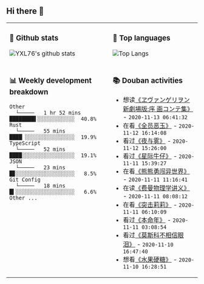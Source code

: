 ## Hi there 👋

<table>
<tr>
<td valign="top" width="54%">

### 🔭 Github stats

![YXL76's github stats](https://github-readme-stats.yxl76.vercel.app/api?username=YXL76&count_private=true&show_icons=true&theme=tokyonight)

</td>

<td valign="top" width="46%">

### 🌱 Top languages

![Top Langs](https://github-readme-stats.yxl76.vercel.app/api/top-langs/?username=YXL76&layout=compact&theme=tokyonight)

</td>
</tr>
<tr>
<td valign="top" width="54%">

### 📊 Weekly development breakdown

```text
Other
  └─────   1 hr 52 mins   ████████▌░░░░░░░░░░░░  40.8%
Rust
  └─────   55 mins        ████▏░░░░░░░░░░░░░░░░  19.9%
TypeScript
  └─────   52 mins        ████░░░░░░░░░░░░░░░░░  19.1%
JSON
  └─────   23 mins        █▊░░░░░░░░░░░░░░░░░░░   8.5%
Git Config
  └─────   18 mins        █▍░░░░░░░░░░░░░░░░░░░   6.6%
Other ...
```

</td>
<td valign="top" width="46%">

### 📚 Douban activities

- 想读[《ヱヴァンゲリヲン新劇場版:序 画コンテ集》](https://book.douban.com/subject/30326973/) - `2020-11-13 06:41:32`
- 在看[《全员恶玉》](http://movie.douban.com/subject/35000588/) - `2020-11-12 16:14:08`
- 看过[《夜与雾》](http://movie.douban.com/subject/1298270/) - `2020-11-12 15:26:00`
- 看过[《星际牛仔》](http://movie.douban.com/subject/26883616/) - `2020-11-11 15:39:27`
- 在看[《熊熊勇闯异世界》](http://movie.douban.com/subject/34947620/) - `2020-11-11 11:16:41`
- 在读[《费曼物理学讲义》](https://book.douban.com/subject/34984195/) - `2020-11-11 08:08:12`
- 在看[《突击莉莉》](http://movie.douban.com/subject/34856406/) - `2020-11-11 06:10:09`
- 看过[《本命年》](http://movie.douban.com/subject/1296266/) - `2020-11-11 03:08:54`
- 看过[《莫斯科不相信眼泪》](http://movie.douban.com/subject/1303066/) - `2020-11-10 16:47:40`
- 想看[《水果硬糖》](http://movie.douban.com/subject/1484091/) - `2020-11-10 16:28:51`

</td>
</tr>
</table>

<!--
**YXL76/YXL76** is a ✨ _special_ ✨ repository because its `README.md` (this file) appears on your GitHub profile.

Here are some ideas to get you started:

- 🔭 I’m currently working on ...
- 🌱 I’m currently learning ...
- 👯 I’m looking to collaborate on ...
- 🤔 I’m looking for help with ...
- 💬 Ask me about ...
- 📫 How to reach me: ...
- 😄 Pronouns: ...
- ⚡ Fun fact: ...
-->
